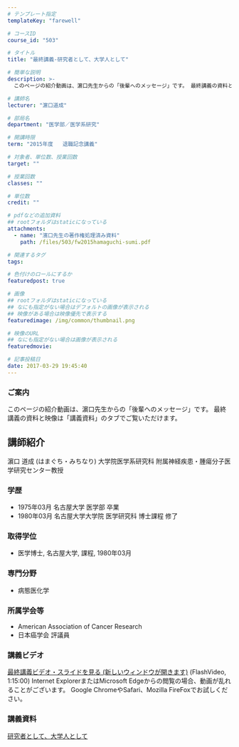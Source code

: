 ```yaml
---
# テンプレート指定
templateKey: "farewell"

# コースID
course_id: "503"

# タイトル
title: "最終講義-研究者として、大学人として"

# 簡単な説明
description: >-
  このページの紹介動画は、濵口先生からの「後輩へのメッセージ」です。 最終講義の資料と映像は「講義資料」のタブでご覧いただけます。...

# 講師名
lecturer: "濵口道成"

# 部局名
department: "医学部／医学系研究"

# 開講時限
term: "2015年度	退職記念講義"

# 対象者、単位数、授業回数
target: ""

# 授業回数
classes: ""

# 単位数
credit: ""

# pdfなどの追加資料
## rootフォルダはstaticになっている
attachments: 
  - name: "濱口先生の著作権処理済み資料" 
    path: /files/503/fw2015hamaguchi-sumi.pdf

# 関連するタグ
tags:

# 色付けのロールにするか
featuredpost: true

# 画像
## rootフォルダはstaticになっている
## なにも指定がない場合はデフォルトの画像が表示される
## 映像がある場合は映像優先で表示する
featuredimage: /img/common/thumbnail.png

# 映像のURL
## なにも指定がない場合は画像が表示される
featuredmovie: 

# 記事投稿日
date: 2017-03-29 19:45:40
---
```


### ご案内

このページの紹介動画は、濵口先生からの「後輩へのメッセージ」です。 最終講義の資料と映像は「講義資料」のタブでご覧いただけます。

## 講師紹介

濵口 道成 (はまぐち・みちなり) 大学院医学系研究科 附属神経疾患・腫瘍分子医学研究センター教授

### 学歴

* 1975年03月 名古屋大学 医学部 卒業
* 1980年03月 名古屋大学大学院 医学研究科 博士課程 修了

### 取得学位

* 医学博士, 名古屋大学, 課程, 1980年03月

### 専門分野

* 病態医化学

### 所属学会等

* American Association of Cancer Research
* 日本癌学会 評議員

### 講義ビデオ

[最終講義ビデオ・スライドを見る (新しいウィンドウが開きます)][1] (FlashVideo, 1:15:00)
Internet ExplorerまたはMicrosoft Edgeからの閲覧の場合、動画が乱れることがございます。
Google ChromeやSafari、Mozilla FireFoxでお試しください。

[1]: http://nuvideo.media.nagoya-u.ac.jp/embed/d0f438ad1c69491c06964631feadb80688c6a3b1

### 講義資料

[研究者として、大学人として](/files/503/fw2015hamaguchi-sumi.pdf) 
